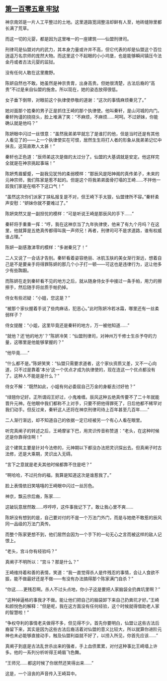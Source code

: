 ## [第一百零五章 牢狱](https://www.xxbiquge.com/11_11207/8878115.html)


  神京南郊是一片人工平整过的土地。这里道路宽阔整洁却鲜有人至，地砖缝隙里都长满了荒草。

  而这一切的元婴，都是因为这里唯一的一座建筑——仙盟刑律司。

  刑律司是仙盟对内的武力，其本身力量或许并不高，但它代表的却是仙盟这个百位逍遥万名宗师的庞然大物。而这里这个不起眼的小小坞堡，也是能够瞬间镇压今法金丹或者古法元婴的监狱。

  没有任何人敢在这里撒野。

  陈妍自然也不敢。她虽然是神京贵胄，出身高贵。但她很清楚，古法后裔的“高贵”不过是来自仙盟的施舍。所以现在，她的姿态放得很低。

  女子垂下倒带，对眼前这个执律使恭敬的道谢：“这次的事情麻烦秦兄了。”

  她对面那个姓秦的男子正是抓住王崎的那个执律使。他叫秦轩，是山河城的内门。秦轩拘谨的挠挠头，脸上堆满了笑：“不麻烦，不麻烦……呵呵。不过妍妹，你能确认就是他吗？”

  陈妍眼中闪过一丝恨意：“虽然我弟弟早就忘了是谁打的他，但是当时还是有其他人看见了的——上一个执律使实在可恨，居然生生将打人者的形象从我弟弟记忆中抹去，这简直欺人太甚！”

  秦轩也正色道：“辰师弟这次是做的太过分了。仙盟的大基调就是安定。他这样完全就是在神京挑起事端！”

  陈妍秀眉颦蹙，一副我见犹怜的柔弱模样：“那辰风是阳神阁的真传弟子，未来的元神宗师，我们陈家是惹不起的。但是这个将我弟弟面骨打塌的王崎……不拌他一跤我们家是在咽不下这口气！”

  “虽然这次你们派家丁挟私报复是不对，但王崎下手太狠，仙盟律所不容。”秦轩柔声安慰：“妍妹你就不要难过了。”

  陈妍突然又是一副担忧的模样：“可是听说王崎是那辰风的手下……”

  秦轩将手重重一挥：“哼，我在这神京当了九年执律使，他来了有九个月吗？在这里，他就算是五绝真传都得叫我一声师兄！再者，刑律司可不是求道路，谁有权威谁占理。”

  陈妍一副感激涕零的模样：“多谢秦兄了！”

  二人又说了一会话才告别。秦轩看着姿容绝丽、冰肌玉肤的美女渐行渐远，想着自己是不是要亲手将得罪陈妍的那几个小子打一顿——可这也是违律行为，这让他多少有些踟蹰。

  而陈妍在走到秦轩看不见的地方之后，就从随身侍女手中接过一条手帕，用力的擦擦手，然后随手将丝质手帕扔掉。

  侍女有些迟疑：“小姐，您这是？”

  “被那个家伙握着手说了些肉麻话，犯恶心。”此时陈妍冷若冰霜，哪里还有一丝柔弱样子？

  侍女提醒：“小姐，这里毕竟还是秦轩的地方，万一被他知道……”

  “就他？还‘他的地方’？”陈妍冷笑：“仙盟刑律司，对神州万千修士生杀予夺的力量，这哪里是他能够掌握的？”

  “他毕竟……”

  “什么都不是。”陈妍笑笑：“仙盟只需要求道者，这个家伙资质又差，又不一心向道，只不过是靠着‘本分’这一个优点才成为执律使的，现在连这一个优点都没有了。这种人不能是是什么？”

  侍女不解：“既然如此，小姐有何必委屈自己万金的身躯去讨好他？”

  “绿翘你记好。正所谓阎王好过，小鬼难缠。辰风这种五绝真传要不了二十年就能晋升元神。在他眼中我们都称不上对手，只要不把他得罪死了，日后他都不稀罕对我们动手。但反过来，秦轩这人还将在神京刑律司待上百年甚至几百年……”

  二人渐行渐远，却不知道自己的依据一定已经被另一个有心人看在眼里。

  听完真阐子的转述之后，王崎摩挲下巴，用灵识传音称赞道：“老头，在这种时候还是你靠得住啊！”

  这个建筑主要是针对今法修的，元神期以下都没办法把灵识探出去。但真阐子时古法修，还是大乘期，灵识出入无碍。

  “言下之意就是老夫其他时候都靠不住是吧？”

  “啊哈哈，不过托你的福，我算是知道这次是谁惹我了。”

  脸上表情依旧笑嘻嘻的王崎眼中闪过一丝厉色。

  神京，飘云宗后裔，陈家……

  这破玩意居然敢……哼哼哼，这件事我记下了。敢让我心里不爽……

  陈妍没有想到的是，自己要对付的不是一个万法门外门，而是与她绝不敢惹的辰风同一品级的万法门真传。

  而整个陈家更想不到，他们居然会因为一个手下的一句无心之言而被这样的敌人记恨上。

  “老头，宫斗你有经验吗？”

  真阐子不明所以：“宫斗？那是什么？”

  王崎维持着和善的表情，笑道：“我一直觉得杀人是件残忍的事情，会让人食欲不振，能不做最好还是不做——有没有办法搞得那个陈家满门自杀？”

  “你这……更残忍啊。杀人不过头点地，你小子这是要把人家脑袋全扔粪坑里啊？”

  “这种掉逼格的事我才不做。能让他们把自己的脑袋卸下来自己扔粪坑才好。”王崎和颜悦色的解释：“但是呢，我在这方面没有任何经验，这个时候就得借助老人家的智慧啦！”

  “争权夺利的事情老夫做得不多，但见得不少。首先你要明白，仙盟让这些古法后裔留下来，其实是因为这些古法后裔活着对仙盟的意义比较大，所以就算你进阶元神也未必能够直接动手，触及仙盟利益就不好了，以捞入所见，你首先应该……”

  真阐子到底是古法乱世杀出来的强者，手上血债累累，对付这种事比王崎墙上许多。他的一系列分析听得王崎眉飞色舞。

  “王师兄……都这时候了你居然还笑得出来……”

  这是，一个沮丧的声音传入王崎耳中。
